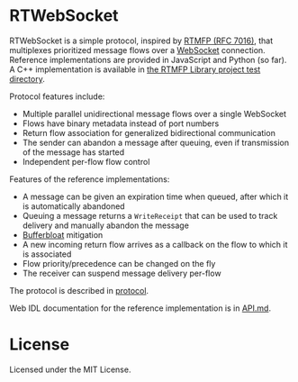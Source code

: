 RTWebSocket
===========

RTWebSocket is a simple protocol, inspired by [RTMFP (RFC 7016)][rfc7016],
that multiplexes prioritized message flows over a [WebSocket][rfc6455]
connection. Reference implementations are provided in JavaScript and Python (so far).
A C++ implementation is available in
[the RTMFP Library project test directory][rtmfp-cpp].

Protocol features include:

  - Multiple parallel unidirectional message flows over a single WebSocket
  - Flows have binary metadata instead of port numbers
  - Return flow association for generalized bidirectional communication
  - The sender can abandon a message after queuing, even if transmission of the message has started
  - Independent per-flow flow control

Features of the reference implementations:

  - A message can be given an expiration time when queued, after which it is automatically abandoned
  - Queuing a message returns a `WriteReceipt` that can be used to track delivery and manually abandon the message
  - [Bufferbloat][] mitigation
  - A new incoming return flow arrives as a callback on the flow to which it is associated
  - Flow priority/precedence can be changed on the fly
  - The receiver can suspend message delivery per-flow

The protocol is described in [protocol][].

Web IDL documentation for the reference implementation is in [API.md][].

License
=======

Licensed under the MIT License.


  [rfc7016]:     https://tools.ietf.org/html/rfc7016
  [rfc6455]:     https://tools.ietf.org/html/rfc6455
  [Bufferbloat]: https://www.bufferbloat.net/projects/
  [API.md]:      API.md
  [protocol]:    protocol
  [rtmfp-cpp]:   https://github.com/zenomt/rtmfp-cpp
